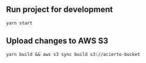 ## Run project for development
```shell script
yarn start
```

## Upload changes to AWS S3
```shell script
yarn build && aws s3 sync build s3://acierto-bucket
```

